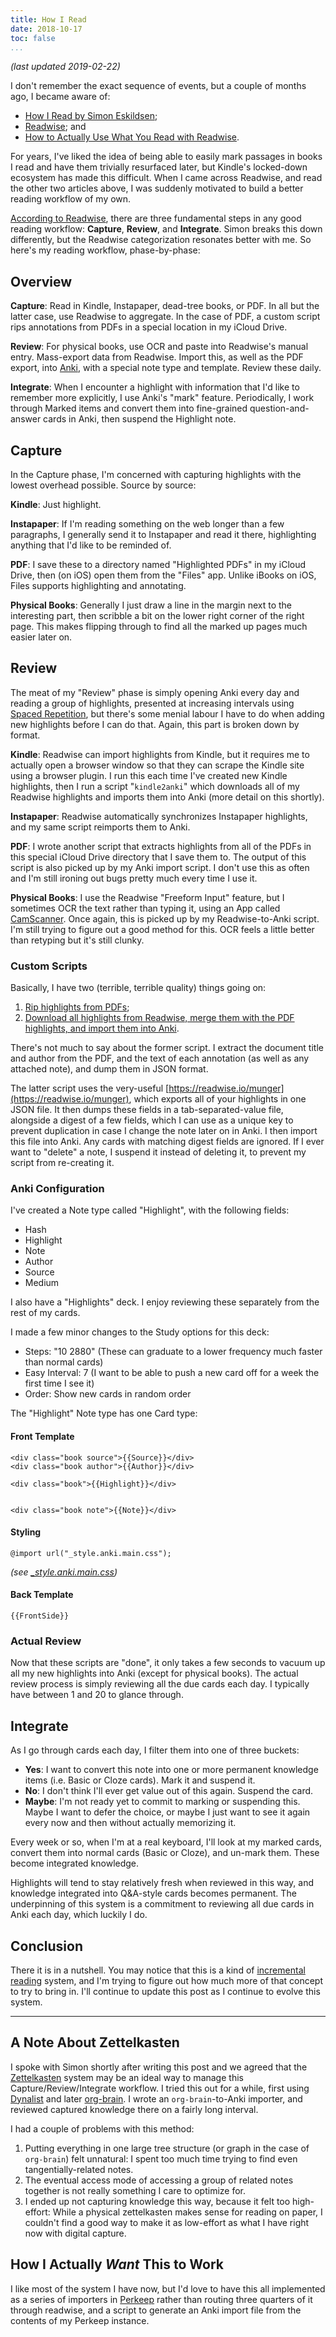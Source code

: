 ```yaml
---
title: How I Read
date: 2018-10-17
toc: false
...
```


*(last updated 2019-02-22)*

I don't remember the exact sequence of events, but a couple of months ago, I became aware of:

* [How I Read by Simon Eskildsen](https://sirupsen.com/read/);
* [Readwise](https://readwise.io); and
* [How to Actually Use What You Read with Readwise](https://blog.readwise.io/reading-workflow-part-1/).

For years, I've liked the idea of being able to easily mark passages in books I read and have them
trivially resurfaced later, but Kindle's locked-down ecosystem has made this difficult. When I came
across Readwise, and read the other two articles above, I was suddenly motivated to build a better
reading workflow of my own.

[According to Readwise](https://blog.readwise.io/reading-workflow-part-1/), there are three
fundamental steps in any good reading workflow: **Capture**, **Review**, and **Integrate**. Simon breaks
this down differently, but the Readwise categorization resonates better with me. So here's my
reading workflow, phase-by-phase:

## Overview

**Capture**:
Read in Kindle, Instapaper, dead-tree books, or PDF. In all but the latter case, use Readwise to
aggregate. In the case of PDF, a custom script rips annotations from PDFs in a special location in
my iCloud Drive.

**Review**:
For physical books, use OCR and paste into Readwise's manual entry. Mass-export data from Readwise.
Import this, as well as the PDF export, into [Anki](https://apps.ankiweb.net), with a special note
type and template. Review these daily.

**Integrate**: When I encounter a highlight with information that I'd like to remember more
explicitly, I use Anki's "mark" feature. Periodically, I work through Marked items and convert them
into fine-grained question-and-answer cards in Anki, then suspend the Highlight note.

## Capture

In the Capture phase, I'm concerned with capturing highlights with the lowest overhead possible.
Source by source:

**Kindle**: Just highlight.

**Instapaper**:
If I'm reading something on the web longer than a few paragraphs, I generally send it to Instapaper
and read it there, highlighting anything that I'd like to be reminded of.

**PDF**:
I save these to a directory named "Highlighted PDFs" in my iCloud Drive, then (on iOS) open them
from the "Files" app. Unlike iBooks on iOS, Files supports highlighting and annotating.

**Physical Books**:
Generally I just draw a line in the margin next to the interesting part, then scribble a bit on the
lower right corner of the right page. This makes flipping through to find all the marked up pages
much easier later on.

## Review

The meat of my "Review" phase is simply opening Anki every day and reading a group of highlights,
presented at increasing intervals using [Spaced
Repetition](https://en.wikipedia.org/wiki/Spaced_repetition), but there's some menial labour I have
to do when adding new highlights before I can do that. Again, this part is broken down by format.

**Kindle**:
Readwise can import highlights from Kindle, but it requires me to actually open a browser window so
that they can scrape the Kindle site using a browser plugin. I run this each time I've created new
Kindle highlights, then I run a script "`kindle2anki`" which downloads all of my Readwise highlights
and imports them into Anki (more detail on this shortly).

**Instapaper**:
Readwise automatically synchronizes Instapaper highlights, and my same script reimports them to
Anki.

**PDF**:
I wrote another script that extracts highlights from all of the PDFs in this special iCloud Drive
directory that I save them to. The output of this script is also picked up by my Anki import script.
I don't use this as often and I'm still ironing out bugs pretty much every time I use it.

**Physical Books**:
I use the Readwise "Freeform Input" feature, but I sometimes OCR the text rather than typing it,
using an App called [CamScanner](https://itunes.apple.com/ca/app/camscanner/id388627783?mt=8). Once
again, this is picked up by my Readwise-to-Anki script. I'm still trying to figure out a good method
for this. OCR feels a little better than retyping but it's still clunky.

### Custom Scripts

Basically, I have two (terrible, terrible quality) things going on:

1. [Rip highlights from PDFs](https://github.com/burke/kindle2anki/blob/master/pdf-extract/lol.rb);
2. [Download all highlights from Readwise, merge them with the PDF highlights, and import them into
   Anki](https://github.com/burke/kindle2anki/blob/master/kindle2anki.rb).

There's not much to say about the former script. I extract the document title and author from the
PDF, and the text of each annotation (as well as any attached note), and dump them in JSON format.

The latter script uses the very-useful [https://readwise.io/munger](https://readwise.io/munger),
which exports all of your highlights in one JSON file. It then dumps these fields in a
tab-separated-value file, alongside a digest of a few fields, which I can use as a unique key to
prevent duplication in case I change the note later on in Anki. I then import this file into Anki.
Any cards with matching digest fields are ignored. If I ever want to "delete" a note, I suspend it
instead of deleting it, to prevent my script from re-creating it.

### Anki Configuration

I've created a Note type called "Highlight", with the following fields:

* Hash
* Highlight
* Note
* Author
* Source
* Medium

I also have a "Highlights" deck. I enjoy reviewing these separately from the rest of my cards.

I made a few minor changes to the Study options for this deck:

* Steps: "10 2880" (These can graduate to a lower frequency much faster than normal cards)
* Easy Interval: 7 (I want to be able to push a new card off for a week the first time I see it)
* Order: Show new cards in random order

The "Highlight" Note type has one Card type:

#### Front Template

```
<div class="book source">{{Source}}</div>
<div class="book author">{{Author}}</div>

<div class="book">{{Highlight}}</div>


<div class="book note">{{Note}}</div>
```

#### Styling

```
@import url("_style.anki.main.css");
```

*(see [_style.anki.main.css](https://burkelibbey.s3.amazonaws.com/_style.anki.main.css))*

#### Back Template

```
{{FrontSide}}
```

### Actual Review

Now that these scripts are "done", it only takes a few seconds to vacuum up all my new highlights
into Anki (except for physical books). The actual review process is simply reviewing all the due
cards each day. I typically have between 1 and 20 to glance through.

## Integrate

As I go through cards each day, I filter them into one of three buckets:

* **Yes**: I want to convert this note into one or more permanent knowledge items (i.e. Basic or
  Cloze cards). Mark it and suspend it.
* **No**: I don't think I'll ever get value out of this again. Suspend the card.
* **Maybe**: I'm not ready yet to commit to marking or suspending this. Maybe I want to defer the
  choice, or maybe I just want to see it again every now and then without actually memorizing it.

Every week or so, when I'm at a real keyboard, I'll look at my marked cards, convert them into
normal cards (Basic or Cloze), and un-mark them. These become integrated knowledge.

Highlights will tend to stay relatively fresh when reviewed in this way, and knowledge integrated
into Q&A-style cards becomes permanent. The underpinning of this system is a commitment to reviewing
all due cards in Anki each day, which luckily I do.

## Conclusion

There it is in a nutshell. You may notice that this is a kind of [incremental
reading](https://www.supermemo.com/help/read.htm) system, and I'm trying to figure out how much more
of that concept to try to bring in. I'll continue to update this post as I continue to evolve this
system.

---

## A Note About Zettelkasten

I spoke with Simon shortly after writing this post and we agreed that the
[Zettelkasten](https://zettelkasten.de/posts/zettelkasten-improves-thinking-writing/) system may be
an ideal way to manage this Capture/Review/Integrate workflow. I tried this out for a while, first
using [Dynalist](https://dynalist.io/) and later
[org-brain](https://github.com/Kungsgeten/org-brain). I wrote an `org-brain`-to-Anki importer, and
reviewed captured knowledge there on a fairly long interval.

I had a couple of problems with this method:

1. Putting everything in one large tree structure (or graph in the case of `org-brain`) felt
   unnatural: I spent too much time trying to find even tangentially-related notes.
2. The eventual access mode of accessing a group of related notes together is not really something
   I care to optimize for.
3. I ended up not capturing knowledge this way, because it felt too high-effort: While a physical
   zettelkasten makes sense for reading on paper, I couldn't find a good way to make it as
   low-effort as what I have right now with digital capture.

## How I Actually *Want* This to Work

I like most of the system I have now, but I'd love to have this all implemented as a series of
importers in [Perkeep](https://perkeep.org) rather than routing three quarters of it through
readwise, and a script to generate an Anki import file from the contents of my Perkeep instance.
